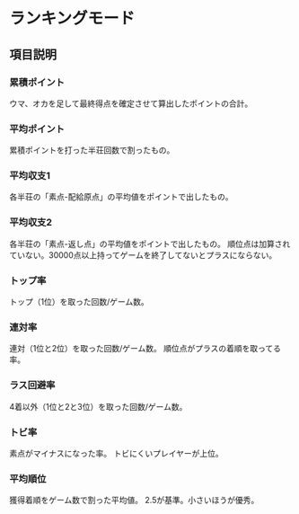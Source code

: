 # ランキングモード

## 項目説明

### 累積ポイント

ウマ、オカを足して最終得点を確定させて算出したポイントの合計。

### 平均ポイント

累積ポイントを打った半荘回数で割ったもの。

### 平均収支1

各半荘の「素点-配給原点」の平均値をポイントで出したもの。

### 平均収支2

各半荘の「素点-返し点」の平均値をポイントで出したもの。
順位点は加算されていない。30000点以上持ってゲームを終了してないとプラスにならない。

### トップ率

トップ（1位）を取った回数/ゲーム数。

### 連対率

連対（1位と2位）を取った回数/ゲーム数。
順位点がプラスの着順を取ってる率。

### ラス回避率

4着以外（1位と2と3位）を取った回数/ゲーム数。

### トビ率

素点がマイナスになった率。
トビにくいプレイヤーが上位。

### 平均順位

獲得着順をゲーム数で割った平均値。
2.5が基準。小さいほうが優秀。
